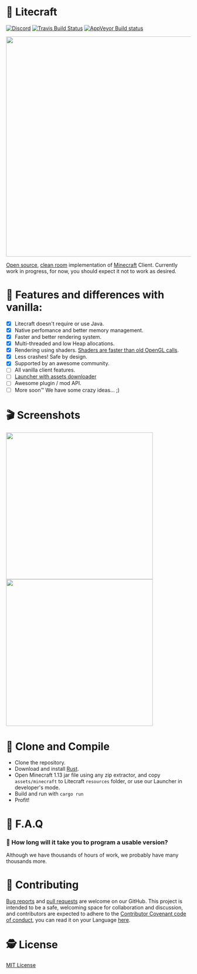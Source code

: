# 👾 Litecraft
[![Discord](https://img.shields.io/discord/371055566480605184.svg)](https://discord.gg/qKjuDxx)
[![Travis Build Status](https://travis-ci.org/Litecrafty/Litecraft.svg?branch=master)](https://travis-ci.org/Litecrafty/Litecraft)
[![AppVeyor Build status](https://ci.appveyor.com/api/projects/status/8w3v571dpu2a84y6?svg=true)](https://ci.appveyor.com/project/Litecrafty/litecraft)

<img src="https://i.imgur.com/JwRuNEl.gif" width="600">

[Open source](https://en.wikipedia.org/wiki/Free_and_open-source_software), [clean room](https://en.wikipedia.org/wiki/Clean_room_design) implementation of [Minecraft](https://minecraft.net) Client. Currently work in progress, for now, you should expect it not to work as desired.

# 💠 Features and differences with vanilla:
- [X] Litecraft doesn't require or use Java.
- [X] Native perfomance and better memory management.
- [X] Faster and better rendering system.
- [X] Multi-threaded and low Heap allocations.
- [X] Rendering using shaders. [Shaders are faster than old OpenGL calls](https://thebookofshaders.com/00/).
- [X] Less crashes! Safe by design.
- [X] Supported by an awesome community.
- [ ] All vanilla client features.
- [ ] [Launcher with assets downloader](https://github.com/Litecrafty/Launcher)
- [ ] Awesome plugin / mod API.
- [ ] More soon™ We have some crazy ideas... ;)

# 🎬 Screenshots
<img src="https://cdn.discordapp.com/attachments/377277794595635210/377296799892766720/unknown.png" width="400">
<img src="https://cdn.discordapp.com/attachments/377277794595635210/377277937902419968/687474703a2f2f692e696d6775722e636f6d2f68465967334a752e706e67.png" width="400">

# 🔧 Clone and Compile

 - Clone the repository.
 - Download and install [Rust](https://rustup.rs/).
 - Open Minecraft 1.13 jar file using any zip extractor, and copy `assets/minecraft` to Litecraft `resources` folder, or use our Launcher in developer's mode.
 - Build and run with `cargo run`
 - Profit!

# 🎉 F.A.Q

### 🤔 How long will it take you to program a usable version?
Although we have thousands of hours of work, we probably have many thousands more.

# 🤘 Contributing
[Bug reports](https://github.com/Litecrafty/Litecraft/issues) and [pull requests](https://github.com/Litecrafty/Litecraft/pulls) are welcome on our GitHub. This project is intended to be a safe, welcoming space for collaboration and discussion, and contributors are expected to adhere to the [Contributor Covenant code of conduct](https://github.com/Litecrafty/Litecraft/blob/master/CONTRIBUTING.md), you can read it on your Language [here](https://www.contributor-covenant.org/translations.html).

# 🕵 License
[MIT License](https://github.com/Litecrafty/Litecraft/blob/master/LICENSE)

